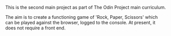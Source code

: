 This is the second main project as part of The Odin Project main curriculum.

The aim is to create a functioning game of 'Rock, Paper, Scissors' which can be played against the browser, logged to the console. At present, it does not require a front end.